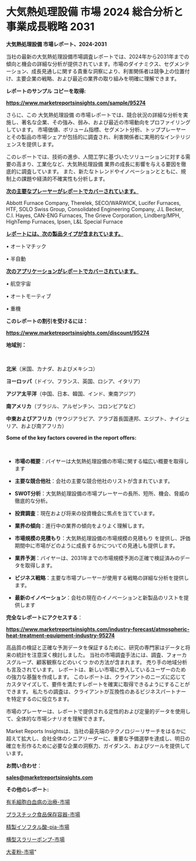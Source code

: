 # 大気熱処理設備 市場 2024 総合分析と事業成長戦略 2031

<strong>大気熱処理設備 市場レポート、2024-2031</strong>

当社の最新の大気熱処理設備市場調査レポートでは、2024年から2031年までの傾向と機会の詳細な分析が提供されています。市場のダイナミクス、セグメンテーション、成長見通しに関する貴重な洞察により、利害関係者は競争上の位置付け、主要企業の戦略、および最近の業界の取り組みを明確に理解できます。



<strong>レポートのサンプル コピーを取得:</strong> <a href=https://www.marketreportsinsights.com/sample/95274>

<strong><u>https://www.marketreportsinsights.com/sample/95274</u></strong></a>

さらに、この 大気熱処理設備 の市場レポートでは、競合状況の詳細な分析を実施し、著名な企業、その強み、弱み、および最近の市場動向をプロファイリングしています。 市場価値、ボリューム指標、セグメント分析、トッププレーヤーとその製品の市場シェアが包括的に調査され、利害関係者に実用的なインテリジェンスを提供します。

このレポートでは、技術の進歩、人間工学に基づいたソリューションに対する需要の高まり、工業化など、大気熱処理設備 業界の成長に影響を与える要因を徹底的に調査しています。 また、新たなトレンドやイノベーションとともに、規制上の課題や経済的不確実性も分析します。



<strong><u>次の主要なプレーヤーがレポートでカバーされています。</u></strong>

Abbott Furnace Company, Therelek, SECO/WARWICK, Lucifer Furnaces, HTF, SOLO Swiss Group, Consolidated Engineering Company, J.L Becker, C.I. Hayes, CAN-ENG Furnaces, The Grieve Corporation, Lindberg/MPH, HighTemp Furnaces, Ipsen, L&L Special Furnace



<strong><u><b>レポートには、次の製品タイプが含まれています。</b></u></strong>

• オートマチック

• 半自動



<strong><u><b>次のアプリケーションがレポートでカバーされています。</b></u></strong>

• 航空宇宙

• オートモーティブ

• 重機



<strong><b>このレポートの割引を受けるには：</b></strong>

<a href=https://www.marketreportsinsights.com/discount/95274>

<strong><u>https://www.marketreportsinsights.com/discount/95274</u></strong></a>



<strong>地域別：</strong>

<strong> </strong>



<strong>北米</strong>（米国、カナダ、およびメキシコ）



<strong>ヨーロッパ</strong>（ドイツ、フランス、英国、ロシア、イタリア）



<strong>アジア太平洋</strong>（中国、日本、韓国、インド、東南アジア）



<strong>南アメリカ</strong>（ブラジル、アルゼンチン、コロンビアなど）



<strong>中東およびアフリカ</strong>（サウジアラビア、アラブ首長国連邦、エジプト、ナイジェリア、および南アフリカ）



<strong>Some of the key factors covered in the report offers:</strong>

<strong> </strong>
<ul>
  <li>

<strong>市場の概要</strong>：バイヤーは大気熱処理設備の市場に関する幅広い概要を取得します</li>
  <li>

<strong>主要な競合他社</strong>：会社の主要な競合他社のリストが含まれています。</li>
  <li>

<strong>SWOT分析</strong>：大気熱処理設備の市場プレーヤーの長所、短所、機会、脅威の徹底的な分析。</li>
  <li>

<strong>投資調査</strong>：現在および将来の投資機会に焦点を当てています。</li>
  <li>

<strong>業界の傾向</strong>：進行中の業界の傾向をよりよく理解します。</li>
  <li>

<strong>市場規模の見積もり</strong>：大気熱処理設備の市場規模の見積もり を提供し、評価期間中に市場がどのように成長するかについての見通しも提供します。</li>
  <li>

<strong>業界予測</strong>：バイヤーは、2031年までの市場規模予測の正確で検証済みのデータを取得します。</li>
  <li>

<strong>ビジネス戦略</strong>：主要な市場プレーヤーが使用する戦略の詳細な分析を提供します。</li>
  <li>

<strong>最新のイノベーション</strong>：会社の現在のイノベーションと新製品のリストを提供します</li>
</ul>


<strong>完全なレポートにアクセスする</strong>：

<a href=https://www.marketreportsinsights.com/industry-forecast/atmospheric-heat-treatment-equipment-industry-95274>

<strong><u>https://www.marketreportsinsights.com/industry-forecast/atmospheric-heat-treatment-equipment-industry-95274</u></strong></a>

高品質の検証と正確な予測データを保証するために、研究の専門家はデータと将来の統計を注意深く検討しました。 当社の市場調査手法には、調査、フォーカスグループ、顧客観察などのいくつ かの方法が含まれます。 売り手の地域分析も言及されています。 レポートは、新しい市場に参入しているユーザーのための強力な基盤を作成します。 このレポートは、クライアントのニーズに応じてカスタマイズして、要件を満たすレポートを確実に取得できるようにすることができます。 私たちの調査は、クライアントが互換性のあるビジネスパートナーを特定するのに役立ちます。

市場のプレーヤーは、レポートで提供される定性的および定量的データを使用して、全体的な市場シナリオを理解できます。

Market Reports Insightsは、当社の最先端のテクノロジーリサーチをはるかに超えて拡大し、会社全体のシニアリーダーに、重要な予備選挙を達成し、明日の確立を形作るために必要な企業の洞察力、ガイダンス、およびツールを提供しています。



<strong><b>お問い合わせ</b></strong>：

<a href=mailto:sales@marketreportsinsights.com>

<strong><u>sales@marketreportsinsights.com</u></strong></a>



<strong>その他のレポート:</strong>

<a href=https://www.linkedin.com/pulse/有毛細胞白血病の治療-市場-2023-年のダイナミクスとビジネストレンド-jhl5f/>有毛細胞白血病の治療-市場</a>

<a href=https://www.linkedin.com/pulse/プラスチック食品保存容器-市場-2023-最新の-cagr-および成長分析-zhaof/>プラスチック食品保存容器-市場</a>

<a href=https://www.linkedin.com/pulse/精製イソフタル酸-pia-市場-2023-新興市場-将来の動向と市場需要-2030-3u5uf/>精製イソフタル酸-pia-市場</a>

<a href=https://www.linkedin.com/pulse/横型スラリーポンプ-市場-2023-最新の-cagr-および成長分析-2030-pr-news-hub-t0y2f/>横型スラリーポンプ-市場</a>

<a href=https://www.linkedin.com/pulse/大麦粉-市場-2030-年までの需要に焦点を当てた-2023-年調査レポート-2jj5f/>大麦粉-市場</a>"
